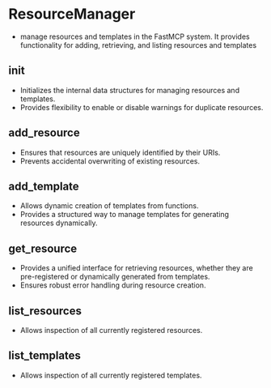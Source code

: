 # ResourceManager
- manage resources and templates in the FastMCP system. It provides functionality for adding, retrieving, and listing resources and templates
## init
- Initializes the internal data structures for managing resources and templates.
- Provides flexibility to enable or disable warnings for duplicate resources.
## add_resource
- Ensures that resources are uniquely identified by their URIs.
- Prevents accidental overwriting of existing resources.
## add_template
- Allows dynamic creation of templates from functions.
- Provides a structured way to manage templates for generating resources dynamically.
## get_resource
- Provides a unified interface for retrieving resources, whether they are pre-registered or dynamically generated from templates.
- Ensures robust error handling during resource creation.
## list_resources
- Allows inspection of all currently registered resources.
## list_templates
- Allows inspection of all currently registered templates.
